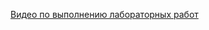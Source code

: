 [Видео по выполнению лабораторных работ](https://drive.google.com/open?id=11j8DpiWe_-pvqc_3m8RWkK4DuJPC1WpO)
